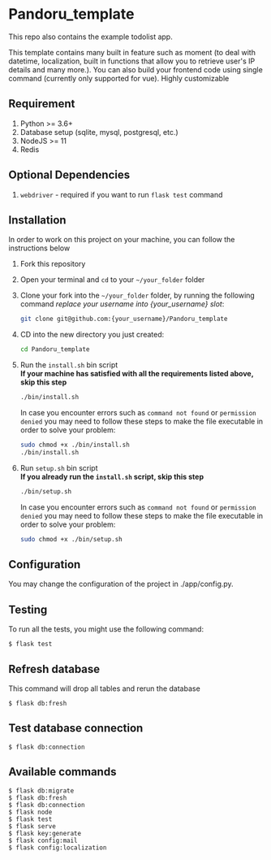 # Pandoru_template

This repo also contains the example todolist app.

This template contains many built in feature such as moment (to deal with datetime, localization, built in functions that allow you to retrieve user's IP details and many more.). You can also build your frontend code using single command (currently only supported for vue). Highly customizable

## Requirement

1. Python >= 3.6+
2. Database setup (sqlite, mysql, postgresql, etc.)
3. NodeJS >= 11
4. Redis 

## Optional Dependencies
1. ```webdriver``` - required if you want to run ```flask test``` command

## Installation

In order to work on this project on your machine, you can follow the instructions below

1. Fork this repository 
2. Open your terminal and `cd` to your `~/your_folder` folder
3. Clone your fork into the `~/your_folder` folder, by running the following command *replace your username into {your_username} slot*:
    ```bash
    git clone git@github.com:{your_username}/Pandoru_template
    ```
4. CD into the new directory you just created:
    ```bash
    cd Pandoru_template
    ```

5. Run the `install.sh` bin script <br>
    **If your machine has satisfied with all the requirements listed above, skip this step**
    ```bash
    ./bin/install.sh
    ```
    In case you encounter errors such as `command not found` or `permission denied` you may need to follow these steps to make the file executable in order to solve your problem:
    ```bash
    sudo chmod +x ./bin/install.sh
    ./bin/install.sh
    ```

6. Run ```setup.sh``` bin script <br>
    **If you already run the ```install.sh``` script, skip this step**
    ```bash
    ./bin/setup.sh
    ```
    In case you encounter errors such as `command not found` or `permission denied` you may need to follow these steps to make the file executable in order to solve your problem:
    ```bash
    sudo chmod +x ./bin/setup.sh
    ```

## Configuration

You may change the configuration of the project in ./app/config.py. 

## Testing

To run all the tests, you might use the following command:
```
$ flask test
```

## Refresh database
This command will drop all tables and rerun the database

```
$ flask db:fresh
```
## Test database connection
```
$ flask db:connection
```
## Available commands

```
$ flask db:migrate 
$ flask db:fresh
$ flask db:connection
$ flask node
$ flask test
$ flask serve
$ flask key:generate
$ flask config:mail
$ flask config:localization
```
